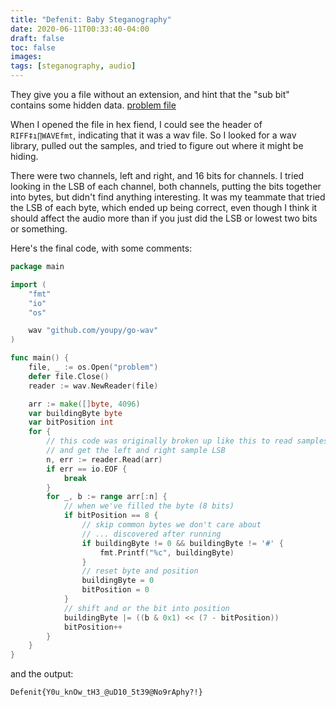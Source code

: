 ```yaml
---
title: "Defenit: Baby Steganography"
date: 2020-06-11T00:33:40-04:00
draft: false
toc: false
images:
tags: [steganography, audio]
---
```

They give you a file without an extension, and hint that the "sub bit" contains
some hidden data. [problem file](/ctf-writeups/defenit/problem)

When I opened the file in hex fiend, I could see the header of
`RIFF‡ı∏WAVEfmt`, indicating that it was a wav file. So I looked for a wav
 library, pulled out the samples, and tried to figure out where it might
be hiding.

There were two channels, left and right, and 16 bits for channels. I tried
looking in the LSB of each channel, both channels, putting the bits together
into bytes, but didn't find anything interesting. It was my teammate that tried the LSB of
each byte, which ended up being correct, even though I think it should affect 
the audio more than if you just did the LSB or lowest two bits or
something.

Here's the final code, with some comments:

```baby-stega.go
package main

import (
	"fmt"
	"io"
	"os"

	wav "github.com/youpy/go-wav"
)

func main() {
	file, _ := os.Open("problem")
	defer file.Close()
	reader := wav.NewReader(file)

	arr := make([]byte, 4096)
	var buildingByte byte
	var bitPosition int
	for {
		// this code was originally broken up like this to read samples
		// and get the left and right sample LSB
		n, err := reader.Read(arr)
		if err == io.EOF {
			break
		}
		for _, b := range arr[:n] {
			// when we've filled the byte (8 bits)
			if bitPosition == 8 {
				// skip common bytes we don't care about
				// ... discovered after running
				if buildingByte != 0 && buildingByte != '#' {
					fmt.Printf("%c", buildingByte)
				}
				// reset byte and position
				buildingByte = 0
				bitPosition = 0
			}
			// shift and or the bit into position
			buildingByte |= ((b & 0x1) << (7 - bitPosition))
			bitPosition++
		}
	}
}
```

and the output:

```
Defenit{Y0u_knOw_tH3_@uD10_5t39@No9rAphy?!}
```
